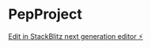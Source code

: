 # PepProject

[Edit in StackBlitz next generation editor ⚡️](https://stackblitz.com/~/github.com/Sai-Charan-Lankoji/PepProject)